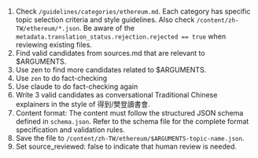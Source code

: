 1. Check `/guidelines/categories/ethereum.md`. Each category has specific topic selection criteria and style guidelines. Also check `/content/zh-TW/ethereum/*.json`. Be aware of the `metadata.translation_status.rejection.rejected == true` when reviewing existing files.
2. Find valid candidates from sources.md that are relevant to $ARGUMENTS.
3. Use zen to find more candidates related to $ARGUMENTS.
4. Use `zen` to do fact-checking
5. Use claude to do fact-checking again
6. Write 3 valid candidates as conversational Traditional Chinese explainers in the style of 得到/樊登讀書會.
7. Content format: The content must follow the structured JSON schema defined in `schema.json`. Refer to the schema file for the complete format specification and validation rules.
8. Save the file to `/content/zh-TW/ethereum/$ARGUMENTS-topic-name.json`.
9. Set source_reviewed: false to indicate that human review is needed.
